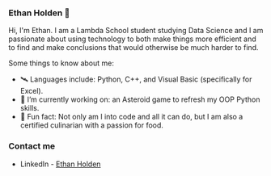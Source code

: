### Ethan Holden 🍳

Hi, I'm Ethan. I am a Lambda School student studying Data Science and 
I am passionate about using technology to both make things more efficient and
to find and make conclusions that would otherwise be much harder to find.

Some things to know about me:
- 🛰 Languages include: Python, C++, and Visual Basic (specifically for Excel).
- 🔭 I’m currently working on: an Asteroid game to refresh my OOP Python skills.
- 🥧 Fun fact: Not only am I into code and all it can do, but I am also a certified culinarian with a passion for food.

### Contact me
- LinkedIn - [Ethan Holden](https://www.linkedin.com/in/ethan-holden)
